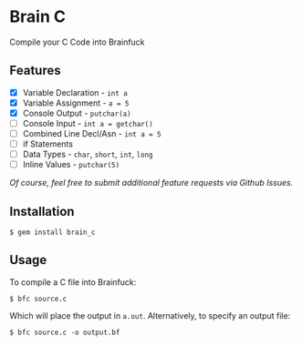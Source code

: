 # Brain C

Compile your C Code into Brainfuck

## Features

- [x] Variable Declaration - `int a`
- [x] Variable Assignment - `a = 5`
- [x] Console Output - `putchar(a)`
- [ ] Console Input - `int a = getchar()`
- [ ] Combined Line Decl/Asn - `int a = 5`
- [ ] if Statements
- [ ] Data Types - `char`, `short`, `int`, `long`
- [ ] Inline Values - `putchar(5)`

*Of course, feel free to submit additional feature requests via Github Issues.*

## Installation

```
$ gem install brain_c
```

## Usage

To compile a C file into Brainfuck:

```
$ bfc source.c
```

Which will place the output in `a.out`. Alternatively, to specify an output file:

```
$ bfc source.c -o output.bf
```
